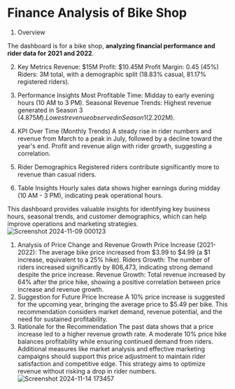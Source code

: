 # Finance Analysis of Bike Shop
1. Overview
   
The dashboard is for a bike shop, **analyzing financial performance and rider data for 2021 and 2022**.

2. Key Metrics
Revenue: $15M
Profit: $10.45M
Profit Margin: 0.45 (45%)
Riders: 3M total, with a demographic split (18.83% casual, 81.17% registered riders).

4. Performance Insights
Most Profitable Time: Midday to early evening hours (10 AM to 3 PM).
Seasonal Revenue Trends:
Highest revenue generated in Season 3 ($4.875M).
Lowest revenue observed in Season 1 ($2.202M).
5. KPI Over Time (Monthly Trends)
A steady rise in rider numbers and revenue from March to a peak in July, followed by a decline toward the year's end.
Profit and revenue align with rider growth, suggesting a correlation.
6. Rider Demographics
Registered riders contribute significantly more to revenue than casual riders.
7. Table Insights
Hourly sales data shows higher earnings during midday (10 AM - 3 PM), indicating peak operational hours.

This dashboard provides valuable insights for identifying key business hours, seasonal trends, and customer demographics, which can help improve operations and marketing strategies.
![Screenshot 2024-11-09 000123](https://github.com/user-attachments/assets/334f2e27-8294-4d28-b046-e507e94042cd)
1. Analysis of Price Change and Revenue Growth
Price Increase (2021-2022):
The average bike price increased from $3.99 to $4.99 (a $1 increase, equivalent to a 25% hike).
Riders Growth:
The number of riders increased significantly by 806,473, indicating strong demand despite the price increase.
Revenue Growth:
Total revenue increased by 64% after the price hike, showing a positive correlation between price increase and revenue growth.
2. Suggestion for Future Price Increase
A 10% price increase is suggested for the upcoming year, bringing the average price to $5.49 per bike.
This recommendation considers market demand, revenue potential, and the need for sustained profitability.
3. Rationale for the Recommendation
The past data shows that a price increase led to a higher revenue growth rate.
A moderate 10% price hike balances profitability while ensuring continued demand from riders.
Additional measures like market analysis and effective marketing campaigns should support this price adjustment to maintain rider satisfaction and competitive edge.
This strategy aims to optimize revenue without risking a drop in rider numbers.![Screenshot 2024-11-14 173457](https://github.com/user-attachments/assets/e20641f3-3755-4351-8af6-9a38ef21a7c7)

